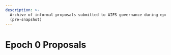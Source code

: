 ```yaml
---
description: >-
  Archive of informal proposals submitted to AIFS governance during epoch 0
  (pre-snapshot)
---
```


# Epoch 0 Proposals

